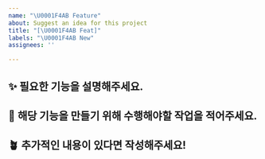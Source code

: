 ```yaml
---
name: "\U0001F4AB Feature"
about: Suggest an idea for this project
title: "[\U0001F4AB Feat]"
labels: "\U0001F4AB New"
assignees: ''

---
```


## ✨ 필요한 기능을 설명해주세요.

## 🔖 해당 기능을 만들기 위해 수행해야할 작업을 적어주세요.

## 🪴 추가적인 내용이 있다면 작성해주세요!
